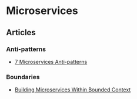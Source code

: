 # Microservices

## Articles

### Anti-patterns
* [7 Microservices Anti-patterns](https://www.infoq.com/articles/seven-uservices-antipatterns)

### Boundaries
* [Building Microservices Within Bounded Context](https://ykode.id/building-microservices-within-bounded-context-be459acba199)
